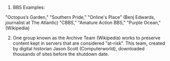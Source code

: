 
1. BBS Examples: 

"Octopus’s Garden," "Southern Pride,” "Online's Place” (Benj Edwards, journalist at The Atlantic)
"CBBS," "Amature Action BBS," "Purple Ocean," (Wikipedia)

2. One group known as the Archive Team (Wikipedia) works to preserve content kept in servers that are considered "at-risk". This team, created by digital historian Jason Scott (Computerworld), downloaded thousands of sites before the shutdown date.